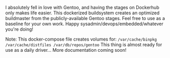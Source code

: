 I absolutely fell in love with Gentoo, and having the stages on Dockerhub only makes life easier. This dockerized buildsystem creates an optimized buildmaster from the publicly-available Gentoo stages. Feel free to use as a baseline for your own work. Happy sysadmin/devops/embedded/whatever you're doing!


Note: This docker-compose file creates volumes for:
``
/var/cache/binpkg
/var/cache/distfiles
/var/db/repos/gentoo
``
This thing is almost ready for use as a daily driver... More documentation coming soon!
